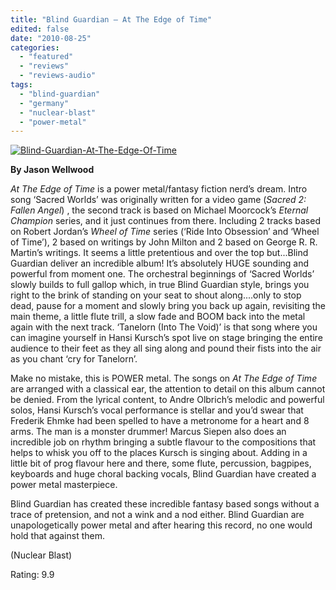 ```yaml
---
title: "Blind Guardian – At The Edge of Time"
edited: false
date: "2010-08-25"
categories:
  - "featured"
  - "reviews"
  - "reviews-audio"
tags:
  - "blind-guardian"
  - "germany"
  - "nuclear-blast"
  - "power-metal"
---
```


[![](http://www.hellbound.ca/wp-content/uploads/2010/08/Blind-Guardian-At-The-Edge-Of-Time.jpg "Blind-Guardian-At-The-Edge-Of-Time")](http://www.hellbound.ca/wp-content/uploads/2010/08/Blind-Guardian-At-The-Edge-Of-Time.jpg)

**By Jason Wellwood**

_At The Edge of Time_ is a power metal/fantasy fiction nerd’s dream. Intro song ‘Sacred Worlds’ was originally written for a video game (_Sacred 2: Fallen Angel_) , the second track is based on Michael Moorcock’s _Eternal Champion_ series, and it just continues from there. Including 2 tracks based on Robert Jordan’s _Wheel of Time_ series (‘Ride Into Obsession’ and ‘Wheel of Time’), 2 based on writings by John Milton and 2 based on George R. R. Martin’s writings. It seems a little pretentious and over the top but...Blind Guardian deliver an incredible album! It’s absolutely HUGE sounding and powerful from moment one. The orchestral beginnings of ‘Sacred Worlds’ slowly builds to full gallop which, in true Blind Guardian style, brings you right to the brink of standing on your seat to shout along....only to stop dead, pause for a moment and slowly bring you back up again, revisiting the main theme, a little flute trill, a slow fade and BOOM back into the metal again with the next track. ‘Tanelorn (Into The Void)’ is that song where you can imagine yourself in Hansi Kursch’s spot live on stage bringing the entire audience to their feet as they all sing along and pound their fists into the air as you chant ‘cry for Tanelorn’.

Make no mistake, this is POWER metal. The songs on _At The Edge of Time_ are arranged with a classical ear, the attention to detail on this album cannot be denied. From the lyrical content, to Andre Olbrich’s melodic and powerful solos, Hansi Kursch’s vocal performance is stellar and you’d swear that Frederik Ehmke had been spelled to have a metronome for a heart and 8 arms. The man is a monster drummer! Marcus Siepen also does an incredible job on rhythm bringing a subtle flavour to the compositions that helps to whisk you off to the places Kursch is singing about. Adding in a little bit of prog flavour here and there, some flute, percussion, bagpipes, keyboards and huge choral backing vocals, Blind Guardian have created a power metal masterpiece.

Blind Guardian has created these incredible fantasy based songs without a trace of pretension, and not a wink and a nod either. Blind Guardian are unapologetically power metal and after hearing this record, no one would hold that against them.

(Nuclear Blast)

Rating: 9.9
